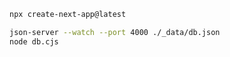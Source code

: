 ```bash
npx create-next-app@latest
```

```bash
json-server --watch --port 4000 ./_data/db.json
node db.cjs
```
